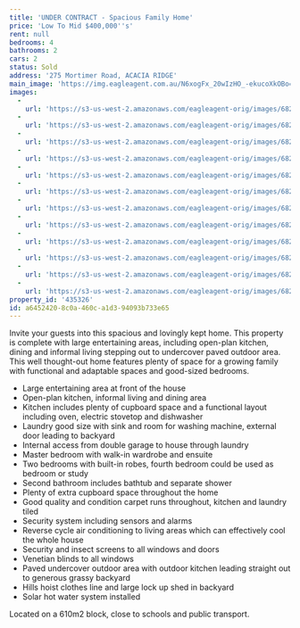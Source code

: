 ```yaml
---
title: 'UNDER CONTRACT - Spacious Family Home'
price: 'Low To Mid $400,000''s'
rent: null
bedrooms: 4
bathrooms: 2
cars: 2
status: Sold
address: '275 Mortimer Road, ACACIA RIDGE'
main_image: 'https://img.eagleagent.com.au/N6xogFx_20wIzHO_-ekucoXkOBo=/1280x854/smart/https://s3-us-west-2.amazonaws.com/eagleagent-orig/images/6823244/118742755-image-M.jpg'
images:
  -
    url: 'https://s3-us-west-2.amazonaws.com/eagleagent-orig/images/6823255/118742755-image-K.jpg'
  -
    url: 'https://s3-us-west-2.amazonaws.com/eagleagent-orig/images/6823254/118742755-image-J.jpg'
  -
    url: 'https://s3-us-west-2.amazonaws.com/eagleagent-orig/images/6823253/118742755-image-I.jpg'
  -
    url: 'https://s3-us-west-2.amazonaws.com/eagleagent-orig/images/6823252/118742755-image-H.jpg'
  -
    url: 'https://s3-us-west-2.amazonaws.com/eagleagent-orig/images/6823251/118742755-image-G.jpg'
  -
    url: 'https://s3-us-west-2.amazonaws.com/eagleagent-orig/images/6823250/118742755-image-F.jpg'
  -
    url: 'https://s3-us-west-2.amazonaws.com/eagleagent-orig/images/6823249/118742755-image-E.jpg'
  -
    url: 'https://s3-us-west-2.amazonaws.com/eagleagent-orig/images/6823248/118742755-image-D.jpg'
  -
    url: 'https://s3-us-west-2.amazonaws.com/eagleagent-orig/images/6823247/118742755-image-C.jpg'
  -
    url: 'https://s3-us-west-2.amazonaws.com/eagleagent-orig/images/6823246/118742755-image-B.jpg'
  -
    url: 'https://s3-us-west-2.amazonaws.com/eagleagent-orig/images/6823245/118742755-image-A.jpg'
  -
    url: 'https://s3-us-west-2.amazonaws.com/eagleagent-orig/images/6823244/118742755-image-M.jpg'
property_id: '435326'
id: a6452420-8c0a-460c-a1d3-94093b733e65
---
```

Invite your guests into this spacious and lovingly kept home. This property is complete with large entertaining areas, including open-plan kitchen, dining and informal living stepping out to undercover paved outdoor area. This well thought-out home features plenty of space for a growing family with functional and adaptable spaces and good-sized bedrooms.

*  Large entertaining area at front of the house
*  Open-plan kitchen, informal living and dining area
*  Kitchen includes plenty of cupboard space and a functional layout including oven, electric stovetop and dishwasher
*  Laundry good size with sink and room for washing machine, external door leading to backyard
*  Internal access from double garage to house through laundry
*  Master bedroom with walk-in wardrobe and ensuite
*  Two bedrooms with built-in robes, fourth bedroom could be used as bedroom or study
*  Second bathroom includes bathtub and separate shower
*  Plenty of extra cupboard space throughout the home
*  Good quality and condition carpet runs throughout, kitchen and laundry tiled
*  Security system including sensors and alarms
*  Reverse cycle air conditioning to living areas which can effectively cool the whole house
*  Security and insect screens to all windows and doors
*  Venetian blinds to all windows
*  Paved undercover outdoor area with outdoor kitchen leading straight out to generous grassy backyard
*  Hills hoist clothes line and large lock up shed in backyard
*  Solar hot water system installed

Located on a 610m2 block, close to schools and public transport.